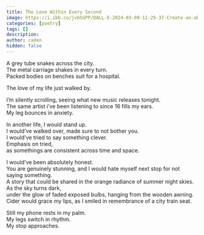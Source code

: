 ```yaml
---
title: The Love Within Every Second
image: https://i.ibb.co/jvbSGPP/DALL-E-2024-03-09-11-29-37-Create-an-abstract-rough-watercolor-painting-of-a-bustling-city-train-int.webp
categories: [poetry]
tags: []
description:
author: caden
hidden: false
---
```


A grey tube snakes across the city.  
The metal carriage shakes in every turn.  
Packed bodies on benches suit for a hospital.  

The love of my life just walked by.  

I’m silently scrolling, seeing what new music releases tonight.  
The same artist i’ve been listening to since 16 fills my ears.  
My leg bounces in anxiety.  

In another life, I would stand up.  
I would’ve walked over, made sure to not bother you.  
I would’ve tried to say something clever.  
Emphasis on tried,  
as somethings are consistent across time and space.  

I would’ve been absolutely honest.  
You are genuinely stunning, and I would hate myself next stop for not saying something.  
A story that could be shared in the orange radiance of summer night skies.  
As the sky turns dark,  
under the glow of faded exposed bulbs, hanging from the wooden awning.  
Cider would grace my lips, as I smiled in remembrance of a city train seat.  

Still my phone rests in my palm.  
My legs switch in rhythm.  
My stop approaches.
